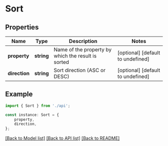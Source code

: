 # Sort


## Properties

Name | Type | Description | Notes
------------ | ------------- | ------------- | -------------
**property** | **string** | Name of the property by which the result is sorted | [optional] [default to undefined]
**direction** | **string** | Sort direction (ASC or DESC) | [optional] [default to undefined]

## Example

```typescript
import { Sort } from './api';

const instance: Sort = {
    property,
    direction,
};
```

[[Back to Model list]](../README.md#documentation-for-models) [[Back to API list]](../README.md#documentation-for-api-endpoints) [[Back to README]](../README.md)
